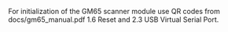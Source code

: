 For initialization of the GM65 scanner module use QR codes from docs/gm65_manual.pdf 1.6 Reset and 2.3 USB Virtual Serial Port.
